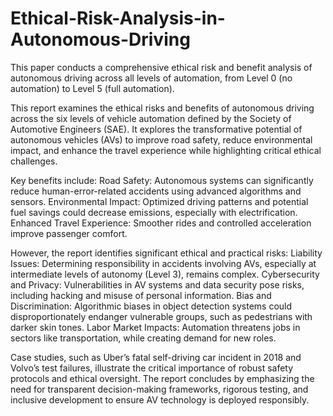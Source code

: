 # Ethical-Risk-Analysis-in-Autonomous-Driving
This paper conducts a comprehensive ethical risk and benefit analysis of autonomous driving across all levels of automation, from Level 0 (no automation) to Level 5 (full automation). 

This report examines the ethical risks and benefits of autonomous driving across the six levels of vehicle automation defined by the Society of Automotive Engineers (SAE). It explores the transformative potential of autonomous vehicles (AVs) to improve road safety, reduce environmental impact, and enhance the travel experience while highlighting critical ethical challenges.

Key benefits include:
Road Safety: Autonomous systems can significantly reduce human-error-related accidents using advanced algorithms and sensors.
Environmental Impact: Optimized driving patterns and potential fuel savings could decrease emissions, especially with electrification.
Enhanced Travel Experience: Smoother rides and controlled acceleration improve passenger comfort.

However, the report identifies significant ethical and practical risks:
Liability Issues: Determining responsibility in accidents involving AVs, especially at intermediate levels of autonomy (Level 3), remains complex.
Cybersecurity and Privacy: Vulnerabilities in AV systems and data security pose risks, including hacking and misuse of personal information.
Bias and Discrimination: Algorithmic biases in object detection systems could disproportionately endanger vulnerable groups, such as pedestrians with darker skin tones.
Labor Market Impacts: Automation threatens jobs in sectors like transportation, while creating demand for new roles.

Case studies, such as Uber’s fatal self-driving car incident in 2018 and Volvo’s test failures, illustrate the critical importance of robust safety protocols and ethical oversight. The report concludes by emphasizing the need for transparent decision-making frameworks, rigorous testing, and inclusive development to ensure AV technology is deployed responsibly.
